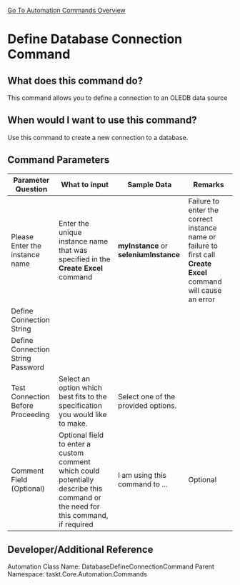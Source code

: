 <!--TITLE: Define Database Connection Command -->
<!-- SUBTITLE: a command in the Database Commands group. -->
[Go To Automation Commands Overview](/automation-commands)


# Define Database Connection Command


## What does this command do?
This command allows you to define a connection to an OLEDB data source


## When would I want to use this command?
Use this command to create a new connection to a database.


## Command Parameters
| Parameter Question   	| What to input  	|  Sample Data 	| Remarks  	|
| ---                    | ---               | ---           | ---       |
|Please Enter the instance name|Enter the unique instance name that was specified in the **Create Excel** command|**myInstance** or **seleniumInstance**|Failure to enter the correct instance name or failure to first call **Create Excel** command will cause an error|
|Define Connection String||||
|Define Connection String Password||||
|Test Connection Before Proceeding|Select an option which best fits to the specification you would like to make.|Select one of the provided options.||
|Comment Field (Optional)|Optional field to enter a custom comment which could potentially describe this command or the need for this command, if required|I am using this command to ...|Optional|


## Developer/Additional Reference
Automation Class Name: DatabaseDefineConnectionCommand
Parent Namespace: taskt.Core.Automation.Commands
